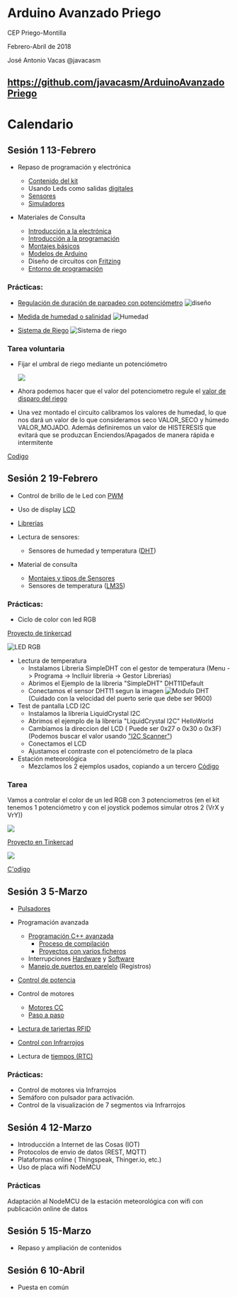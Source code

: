 # Arduino Avanzado Priego

CEP Priego-Montilla

Febrero-Abril de 2018

José Antonio Vacas @javacasm

## https://github.com/javacasm/ArduinoAvanzadoPriego

# Calendario

## Sesión 1 13-Febrero
* Repaso de programación y electrónica
  * [Contenido del kit](https://www.prometec.net/producto/kit-inicio/)
  * Usando Leds como salidas [digitales](./Repaso/programacion.md#sem%C3%A1foro)
  * [Sensores](./Repaso/programacion.md#medidas-con-sensores)
  * [Simuladores](./Repaso/3.5_Simuladores.pdf)

* Materiales de Consulta  
  * [Introducción a la electrónica](./Repaso/0.4_IntroduccionElectr%C3%B3nica.pdf)
  * [Introducción a la programación](./Repaso/1.1.1_IntroduccionProgramacion.pdf)
  * [Montajes básicos](./Repaso/1.1.3_IntroduccionMontajes.pdf)
  * [Modelos de Arduino](./Repaso/ComparacionHardware.pdf)
  * Diseño de circuitos con [Fritzing](./Repaso/Fritzing.pdf)
  * [Entorno de programación](./IDES.md)

### Prácticas:
  * [Regulación de duración de parpadeo con potenciómetro](./codigo/Blink_pot/Blink_pot.ino)
![diseño](https://d10zxokiwapyap.cloudfront.net/circuits/6is9dUxHaNz-ecec58f7-35dc-4516-ae12-a31f52b4e9d0-snapshot-thumb?&s=d796c4086745ef0cdded47ea6e736cd6)

  * [Medida de humedad o salinidad](./codigo/Humedad_Saturacion_salina/Humedad_Saturacion_salina.ino)
  ![Humedad](./images/MedidaHumedadSalinidad_bb.png)
  * [Sistema de Riego](./codigo/Sistema_Riego/Sistema_Riego.ino)
  ![Sistema de riego](./images/SistemaRiego_bb.png)

### Tarea voluntaria

* Fijar el umbral de riego mediante un potenciómetro

  ![](./images/SistemaRiegoRegulable_bb.png)

* Ahora podemos hacer que el valor del potenciometro regule el [valor de disparo del riego](./codigo/Sistema_Riego_REgulable/Sistema_Riego_REgulable.ino)

* Una vez montado el circuito calibramos los valores de humedad, lo que nos dará un valor de lo que consideramos seco VALOR_SECO y húmedo VALOR_MOJADO. Además definiremos un valor de HISTERESIS que evitará que se produzcan Enciendos/Apagados de manera rápida e intermitente

[Codigo](./codigo/Sistema_Riego_REgulable_calibrado/Sistema_Riego_REgulable_calibrado.ino)


## Sesión 2 19-Febrero
* Control de brillo de le Led con  [PWM](./Repaso/programacion.md#salidas-anal%C3%B3gicas)

* Uso de display [LCD](./Repaso/2.1.6_DisplayLCD.pdf)
* [Librerías](./Repaso/1.2.4_ProgramaciónAvanzadaLibrerías.pdf)  
* Lectura de sensores:
  * Sensores de humedad y temperatura ([DHT](./Repaso/DHT.pdf))
* Material de consulta
  * [Montajes y tipos de Sensores](https://github.com/javacasm/ArduinoAvanzadoPriego/blob/master/Repaso/Sensores.pdf)
  * Sensores de temperatura ([LM35](./Repaso/LM35.pdf))


### Prácticas:
  * Ciclo de color con led RGB

  [Proyecto de tinkercad](https://www.tinkercad.com/things/2v5LHQa9nd1)

  ![LED RGB](./images/bucles_Color_LED_RGB.png)
  * Lectura de temperatura
    * Instalamos Libreria SimpleDHT  con el gestor de temperatura (Menu -> Programa -> Inclluir libreria -> Gestor Librerias)
    * Abrimos el  Ejemplo de la libreria "SimpleDHT" DHT11Default
    * Conectamos el sensor DHT11 segun la imagen
      ![Modulo DHT](./images/DHT11_Kit.jpg)
      (Cuidado con la velocidad del puerto serie que debe ser 9600)
  * Test de pantalla LCD I2C
    * Instalamos la libreria LiquidCrystal I2C
    * Abrimos el ejemplo de la libreria "LiquidCrystal I2C" HelloWorld
    * Cambiamos la direccion del LCD ( Puede ser 0x27 o 0x30 o 0x3F) (Podemos buscar el valor usando ["I2C Scanner"](./codigo/i2c_scanner/i2c_scanner.ino))
    * Conectamos el LCD
    * Ajustamos el contraste con el potenciómetro de la placa
  * Estación meteorológica
    * Mezclamos los 2 ejemplos usados, copiando a un tercero
     [Código](./codigo/Estacion_Meteorologica/Estacion_Meteorologica.ino)


### Tarea
Vamos a controlar el color de un led RGB con 3 potenciometros (en el kit tenemos 1 potenciómetro y con el joystick podemos simular otros 2 (VrX y VrY))

![](http://codigo21.educacion.navarra.es/wp-content/uploads/2016/02/joystick11.png)

[Proyecto en Tinkercad](https://www.tinkercad.com/things/48ZTGqClfOM)

![](./images/Control_Potenciometros_RGB.png)

[C'odigo](./codigo/Control_Pots_LedRGB/Control_Pots_LedRGB.ino)


## Sesión 3 5-Marzo
* [Pulsadores](/Repaso/programacion.md#detectar-una-pulsaci%C3%B3n)
* Programación avanzada
    * [Programación C++ avanzada](./Repaso/1.2.3_ProgramacionAvanzadaCavanzado.pdf)
      * [Proceso de compilación](ProcesoCompilación/README.md)
      * [Proyectos con varios ficheros](ProyectoVariosFicheros/README.md)
    * Interrupciones [Hardware](./Repaso/2.1.3_InterrupcionesHardware.pdf) y [Software](./Repaso/1.2.2_ProgramacionAvanzadaInterrupcionesSoftware.pdf)
    * [Manejo de puertos en parelelo](./Repaso/1.2.1_ProgramacionAvanzadaPuertos.pdf) (Registros)

* [Control de potencia](./Repaso/ElectrónicaPotencia.pdf)
* Control de motores
  * [Motores CC](./Repaso/2.1.4_Motores.pdf)
  * [Paso a paso](./Repaso/stepper.md)
* [Lectura de tarjertas RFID](./RFid.md)
* [Control con Infrarrojos](./Repaso/3.7_Infrarrojos.pdf)
* Lectura de [tiempos (RTC)](./Repaso/4.2_RTC.pdf)


### Prácticas:
  * Control de motores via Infrarrojos
  * Semáforo con pulsador para activación.
  * Control de la visualización de 7 segmentos via Infrarrojos

## Sesión 4 12-Marzo
* Introducción a Internet de las Cosas (IOT)
* Protocolos de envio de datos (REST, MQTT)
* Plataformas online ( Thingspeak, Thinger.io, etc.)
* Uso de placa wifi NodeMCU

### Prácticas
Adaptación al NodeMCU de la estación meteorológica con wifi con publicación online de datos

## Sesión 5 15-Marzo
* Repaso y ampliación de contenidos


## Sesión 6 10-Abril
* Puesta en común
